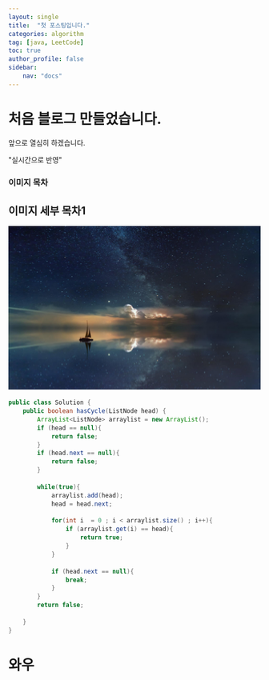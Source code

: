 ```yaml
---
layout: single
title:  "첫 포스팅입니다."
categories: algorithm
tag: [java, LeetCode]
toc: true
author_profile: false
sidebar:
    nav: "docs"
---
```


# 처음 블로그 만들었습니다.

앞으로 열심히 하겠습니다. 

"실시간으로 반영"

### 이미지 목차

## 이미지 세부 목차1


![hd-wallpaper-gfb9085b40_1920](../images/2022-09-10-first/hd-wallpaper-gfb9085b40_1920.jpg)
```java
public class Solution {
    public boolean hasCycle(ListNode head) {
        ArrayList<ListNode> arraylist = new ArrayList();
        if (head == null){
            return false;
        }
        if (head.next == null){
            return false;
        }
        
        while(true){
            arraylist.add(head);
            head = head.next;
            
            for(int i  = 0 ; i < arraylist.size() ; i++){
                if (arraylist.get(i) == head){
                    return true;
                }
            }
            
            if (head.next == null){
                break;
            }
        }
        return false;
        
    }
}
```
# 와우




